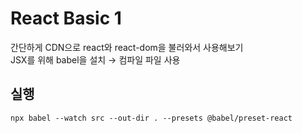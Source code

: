 # React Basic 1

간단하게 CDN으로 react와 react-dom을 불러와서 사용해보기  
JSX를 위해 babel을 설치 → 컴파일 파일 사용

## 실행

```
npx babel --watch src --out-dir . --presets @babel/preset-react
```